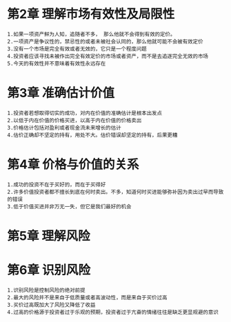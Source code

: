 # 第2章 理解市场有效性及局限性
    1.如果一项资产鲜为人知，追随者不多， 那么他就不会得到有效的定价。
    2.一项资产是争议性的，禁忌性的或者未被社会认同的，那么他就可能不会被有效定价
    3.没有一个市场是完全有效或者无效的，它只是一个程度问题
    4.投资者应该寻找未被作出完全有效定价的市场或者资产，而不是去追逐完全无效的市场 
    5.今天的有效性并不意味着有效性永远存在

# 第3章 准确估计价值
    1.投资者若想取得切实的成功，对内在价值的准确估计是根本出发点
    2.以低于内在价值的价格买进，以高于内在价值的价格卖出
    3.价格估计包括对盈利或者现金流未来增长的估计 
    4.估价正确却不坚定的持有，用处不大。估价错误却坚定的持有，后果更糟 

# 第4章 价格与价值的关系
    1.成功的投资不在于买好的，而在于买得好
    2.许多价值投资者都不擅长到底在何时卖出。不多，知道何时买进能够弥补因为卖出过早而导致的错误
    3.低于价值买进并非万无一失，但它是我们最好的机会

# 第5章 理解风险
# 第6章 识别风险
    1.识别风险是控制风险的绝对前提
    2.最大的风险并不是来自于低质量或者高波动性，而是来自于买价过高
    3.买价过高既加大了风险又降低了收益
    4.过高的价格源于投资者过于乐观的预期，投资者过于亢奋的情绪往往是缺乏更显规避的意识